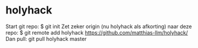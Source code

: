 # holyhack

Start git repo: $ git init
Zet zeker origin (nu holyhack als afkorting) naar deze repo: $ git remote add holyhack https://github.com/matthias-llm/holyhack/
Dan pull: git pull holyhack master
